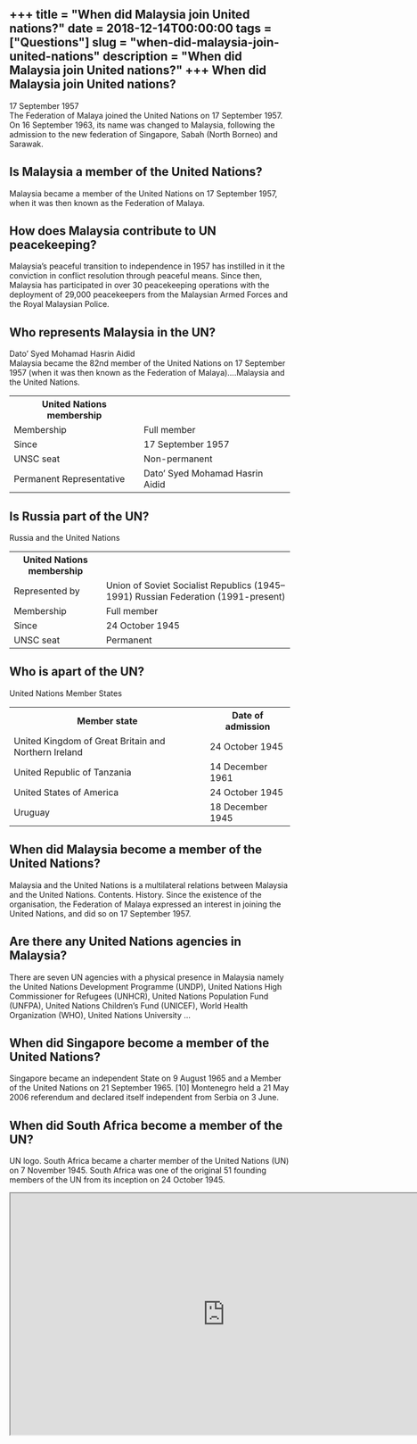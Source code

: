+++
title = "When did Malaysia join United nations?"
date = 2018-12-14T00:00:00
tags = ["Questions"]
slug = "when-did-malaysia-join-united-nations"
description = "When did Malaysia join United nations?"
+++
When did Malaysia join United nations?
--------------------------------------

17 September 1957  
The Federation of Malaya joined the United Nations on 17 September 1957. On 16 September 1963, its name was changed to Malaysia, following the admission to the new federation of Singapore, Sabah (North Borneo) and Sarawak.

Is Malaysia a member of the United Nations?
-------------------------------------------

Malaysia became a member of the United Nations on 17 September 1957, when it was then known as the Federation of Malaya.

How does Malaysia contribute to UN peacekeeping?
------------------------------------------------

Malaysia’s peaceful transition to independence in 1957 has instilled in it the conviction in conflict resolution through peaceful means. Since then, Malaysia has participated in over 30 peacekeeping operations with the deployment of 29,000 peacekeepers from the Malaysian Armed Forces and the Royal Malaysian Police.

Who represents Malaysia in the UN?
----------------------------------

Dato’ Syed Mohamad Hasrin Aidid  
Malaysia became the 82nd member of the United Nations on 17 September 1957 (when it was then known as the Federation of Malaya)….Malaysia and the United Nations.

<table><tr><th>United Nations membership</th></tr><tr><td>Membership</td><td>Full member</td></tr><tr><td>Since</td><td>17 September 1957</td></tr><tr><td>UNSC seat</td><td>Non-permanent</td></tr><tr><td>Permanent Representative</td><td>Dato’ Syed Mohamad Hasrin Aidid</td></tr></table>

Is Russia part of the UN?
-------------------------

Russia and the United Nations

<table><tr><th>United Nations membership</th></tr><tr><td>Represented by</td><td>Union of Soviet Socialist Republics (1945–1991) Russian Federation (1991-present)</td></tr><tr><td>Membership</td><td>Full member</td></tr><tr><td>Since</td><td>24 October 1945</td></tr><tr><td>UNSC seat</td><td>Permanent</td></tr></table>

Who is apart of the UN?
-----------------------

United Nations Member States

<table><tr><th>Member state</th><th>Date of admission</th></tr><tr><td>United Kingdom of Great Britain and Northern Ireland</td><td>24 October 1945</td></tr><tr><td>United Republic of Tanzania</td><td>14 December 1961</td></tr><tr><td>United States of America</td><td>24 October 1945</td></tr><tr><td>Uruguay</td><td>18 December 1945</td></tr></table>

When did Malaysia become a member of the United Nations?
--------------------------------------------------------

Malaysia and the United Nations is a multilateral relations between Malaysia and the United Nations. Contents. History. Since the existence of the organisation, the Federation of Malaya expressed an interest in joining the United Nations, and did so on 17 September 1957.

Are there any United Nations agencies in Malaysia?
--------------------------------------------------

 There are seven UN agencies with a physical presence in Malaysia namely the United Nations Development Programme (UNDP), United Nations High Commissioner for Refugees (UNHCR), United Nations Population Fund (UNFPA), United Nations Children’s Fund (UNICEF), World Health Organization (WHO), United Nations University …

When did Singapore become a member of the United Nations?
---------------------------------------------------------

Singapore became an independent State on 9 August 1965 and a Member of the United Nations on 21 September 1965. \[10\] Montenegro held a 21 May 2006 referendum and declared itself independent from Serbia on 3 June.

When did South Africa become a member of the UN?
------------------------------------------------

UN logo. South Africa became a charter member of the United Nations (UN) on 7 November 1945. South Africa was one of the original 51 founding members of the UN from its inception on 24 October 1945.

<iframe allow="accelerometer; autoplay; clipboard-write; encrypted-media; gyroscope; picture-in-picture" allowfullscreen="" class="__youtube_prefs__  epyt-is-override  no-lazyload" data-no-lazy="1" data-origheight="433" data-origwidth="770" data-skipgform_ajax_framebjll="" height="433" id="_ytid_35705" loading="lazy" src="https://www.youtube.com/embed/sSI0WSCVHnU?enablejsapi=1&autoplay=0&cc_load_policy=0&cc_lang_pref=&iv_load_policy=1&loop=0&modestbranding=0&rel=1&fs=1&playsinline=0&autohide=2&theme=dark&color=red&controls=1&" title="YouTube player" width="770"></iframe>
